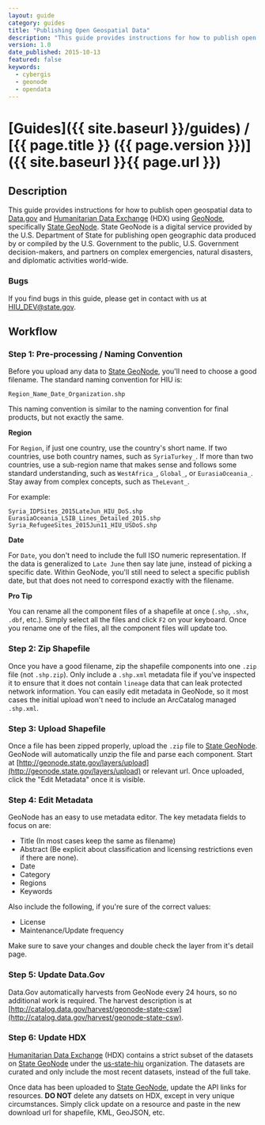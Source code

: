 ```yaml
---
layout: guide
category: guides
title: "Publishing Open Geospatial Data"
description: "This guide provides instructions for how to publish open geospatial data to [Data.gov](http://www.data.gov/) and [Humanitarian Data Exchange](https://data.hdx.rwlabs.org/) (HDX) using [GeoNode](http://geonode.org/), specifically [State GeoNode](http://geonode.state.gov/).  State GeoNode is a digital service provided by the U.S. Department of State for publishing open geographic data produced by or compiled by the U.S. Government to the public, U.S. Government decision-makers, and partners on complex emergencies, natural disasters, and diplomatic activities world-wide."
version: 1.0
date_published: 2015-10-13
featured: false
keywords:
  - cybergis
  - geonode
  - opendata
---
```

# [Guides]({{ site.baseurl }}/guides) / [{{ page.title }} ({{ page.version }})]({{ site.baseurl }}{{ page.url }})

## Description

This guide provides instructions for how to publish open geospatial data to [Data.gov](http://www.data.gov/) and [Humanitarian Data Exchange](https://data.hdx.rwlabs.org/) (HDX) using [GeoNode](http://geonode.org/), specifically [State GeoNode](http://geonode.state.gov).  State GeoNode is a digital service provided by the U.S. Department of State for publishing open geographic data produced by or compiled by the U.S. Government to the public, U.S. Government decision-makers, and partners on complex emergencies, natural disasters, and diplomatic activities world-wide.

### Bugs

If you find bugs in this guide, please get in contact with us at [HIU_DEV@state.gov](mailto:HIU_DEV@state.gov).

## Workflow

### Step 1: Pre-processing / Naming Convention

Before you upload any data to [State GeoNode](http://geonode.state.gov), you'll need to choose a good filename.  The standard naming convention for HIU is:

```
Region_Name_Date_Organization.shp
```

This naming convention is similar to the naming convention for final products, but not exactly the same.

**Region**

For `Region`, if just one country, use the country's short name.  If two countries, use both country names, such as `SyriaTurkey_`.  If more than two countries, use a sub-region name that makes sense and follows some standard understanding, such as `WestAfrica_`, `Global_`, or `EurasiaOceania_`.  Stay away from complex concepts, such as `TheLevant_`.  

For example:

```
Syria_IDPSites_2015LateJun_HIU_DoS.shp
EurasiaOceania_LSIB_Lines_Detailed_2015.shp
Syria_RefugeeSites_2015Jun11_HIU_USDoS.shp
```

**Date**

For `Date`, you don't need to include the full ISO numeric representation.  If the data is generalized to `Late June` then say late june, instead of picking a specific date.  Within GeoNode, you'll still need to select a specific publish date, but that does not need to correspond exactly with the filename.

**Pro Tip**

You can rename all the component files of a shapefile at once (`.shp`, `.shx`, `.dbf`, etc.).  Simply select all the files and click `F2` on your keyboard.  Once you rename one of the files, all the component files will update too.

### Step 2: Zip Shapefile

Once you have a good filename, zip the shapefile components into one `.zip` file (not `.shp.zip`).  Only include a `.shp.xml` metadata file if you've inspected it to ensure that it does not contain `lineage` data that can leak protected network information.  You can easily edit metadata in GeoNode, so it most cases the initial upload won't need to include an ArcCatalog managed `.shp.xml`.

### Step 3: Upload Shapefile

Once a file has been zipped properly, upload the `.zip` file to [State GeoNode](http://geonode.state.gov).  GeoNode will automatically unzip the file and parse each component.  Start at [http://geonode.state.gov/layers/upload](http://geonode.state.gov/layers/upload) or relevant url.  Once uploaded, click the "Edit Metadata" once it is visible.

### Step 4: Edit Metadata

GeoNode has an easy to use metadata editor.  The key metadata fields to focus on are:

- Title (In most cases keep the same as filename)
- Abstract (Be explicit about classification and licensing restrictions even if there are none).
- Date
- Category
- Regions
- Keywords

Also include the following, if you're sure of the correct values:

- License
- Maintenance/Update frequency

Make sure to save your changes and double check the layer from it's detail page.

### Step 5: Update Data.Gov

Data.Gov automatically harvests from GeoNode every 24 hours, so no additional work is required.  The harvest description is at [http://catalog.data.gov/harvest/geonode-state-csw](http://catalog.data.gov/harvest/geonode-state-csw).

### Step 6: Update HDX

[Humanitarian Data Exchange](https://data.hdx.rwlabs.org/) (HDX) contains a strict subset of the datasets on [State GeoNode](http://geonode.state.gov) under the [us-state-hiu](https://data.hdx.rwlabs.org/organization/us-state-hiu) organization.  The datasets are curated and only include the most recent datasets, instead of the full take.

Once data has been uploaded to [State GeoNode](http://geonode.state.gov/), update the API links for resources.  **DO NOT** delete any datsets on HDX, except in very unique circumstances.  Simply click update on a resource and paste in the new download url for shapefile, KML, GeoJSON, etc.
